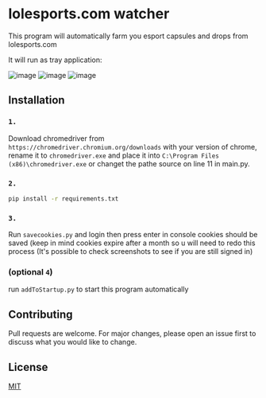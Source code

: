 # lolesports.com watcher

This program will automatically farm you esport capsules and drops from lolesports.com

It will run as tray application:

![image](https://user-images.githubusercontent.com/74879467/168255586-00701752-b7b7-43df-b4d6-d4e78dd15ba8.png)
![image](https://user-images.githubusercontent.com/74879467/168254923-cd34f4d0-6c71-44c6-b447-07400c687d4a.png)
![image](https://user-images.githubusercontent.com/74879467/168254938-ca686835-b840-4053-bdc6-949abf264f4c.png)

## Installation

### `1.`

Download chromedriver from `https://chromedriver.chromium.org/downloads` with your version of chrome, rename it to `chromedriver.exe` and place it into `C:\Program Files (x86)\chromedriver.exe` or changet the pathe source on line 11 in main.py.

### `2.`

```bash
pip install -r requirements.txt
```

### `3.`

Run `savecookies.py` and login then press enter in console cookies should be saved (keep in mind cookies expire after a month so u will need to redo this process (It's possible to check screenshots to see if you are still signed in)

### (**optional** `4`)

run `addToStartup.py` to start this program automatically

## Contributing
Pull requests are welcome. For major changes, please open an issue first to discuss what you would like to change.

## License
[MIT](https://choosealicense.com/licenses/mit/)
